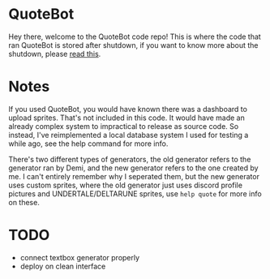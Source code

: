 # QuoteBot
Hey there, welcome to the QuoteBot code repo! This is where the code that ran QuoteBot is stored after shutdown, if you want to know more about the shutdown, please [read this](https://gist.github.com/comhad/f7b6fe04b0733058f555c2e0fa75e8bd).

# Notes
If you used QuoteBot, you would have known there was a dashboard to upload sprites. That's not included in this code. It would have made an already complex system to impractical to release as source code. So instead, I've reimplemented a local database system I used for testing a while ago, see the help command for more info.

There's two different types of generators, the old generator refers to the generator ran by Demi, and the new generator refers to the one created by me. I can't entirely remember why I seperated them, but the new generator uses custom sprites, where the old generator just uses discord profile pictures and UNDERTALE/DELTARUNE sprites, use `help quote` for more info on these.

# TODO
- connect textbox generator properly
- deploy on clean interface
